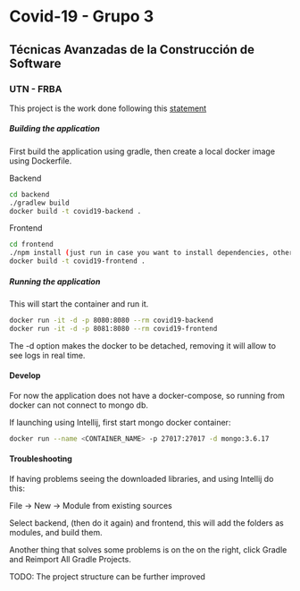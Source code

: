 # Covid-19 - Grupo  3
## Técnicas Avanzadas de la Construcción de Software
### UTN - FRBA

This project is the work done following this [statement](https://docs.google.com/document/u/1/d/e/2PACX-1vQo5WkN-3RTLaeB5885hlfcnuWFgxzxe-u5gPa5IGrtkeTF9BHMjeh1YScTO-Tg000gzllwmRaFFKet/pub "TACS - Covid19 - Enunciado")



##### Building  the application

First build the application using gradle, then create a local docker image using Dockerfile.

Backend 

```bash
cd backend
./gradlew build
docker build -t covid19-backend .
```
Frontend

```bash
cd frontend
./npm install (just run in case you want to install dependencies, otherwise is not needed)
docker build -t covid19-frontend .
```

##### Running the application

This will start the container and run it.
```bash
docker run -it -d -p 8080:8080 --rm covid19-backend
docker run -it -d -p 8081:8080 --rm covid19-frontend
```

The -d option makes the docker to be detached, removing it will allow to see logs in real time.


#### Develop

For now the application does not have a docker-compose, so running from docker can not connect to mongo db.

If launching using Intellij, first start mongo docker container:

```bash
docker run --name <CONTAINER_NAME> -p 27017:27017 -d mongo:3.6.17
```

#### Troubleshooting

If having problems seeing the downloaded libraries, and using Intellij do this:

File -> New -> Module from existing sources 

Select backend, (then do it again) and frontend, this will add the folders as modules, and build them.

Another thing that solves some problems is on the on the right, click Gradle and Reimport All Gradle Projects.

TODO: The project structure can be further improved
